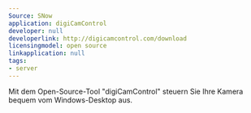 ```yaml
---
Source: SNow
application: digiCamControl
developer: null
developerlink: http://digicamcontrol.com/download
licensingmodel: open source
linkapplication: null
tags:
- server
---
```

Mit dem Open-Source-Tool "digiCamControl" steuern Sie Ihre Kamera bequem vom Windows-Desktop aus.
